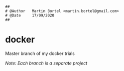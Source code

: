 ```
##
# @Author	Martin Bortel <martin.bortel@gmail.com>
# @Date		17/09/2020
##
```

# docker
Master branch of my docker trials

*Note: Each branch is a separate project*
